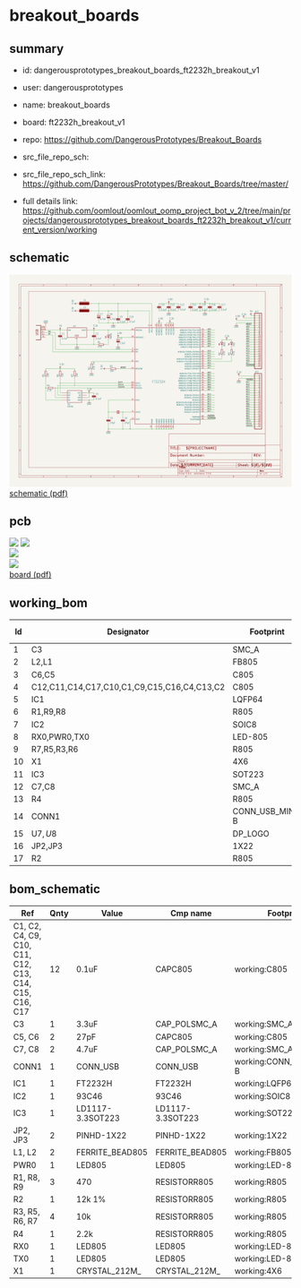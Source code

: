 # breakout_boards
 
## summary 
* id: dangerousprototypes_breakout_boards_ft2232h_breakout_v1
* user: dangerousprototypes
* name: breakout_boards
* board: ft2232h_breakout_v1
* repo: https://github.com/DangerousPrototypes/Breakout_Boards



* src_file_repo_sch: 
* src_file_repo_sch_link: https://github.com/DangerousPrototypes/Breakout_Boards/tree/master/
* full details link: https://github.com/oomlout/oomlout_oomp_project_bot_v_2/tree/main/projects/dangerousprototypes_breakout_boards_ft2232h_breakout_v1/current_version/working  

## schematic  
![](working_schematic_600.png)  
[schematic (pdf)](working_schematic.pdf) 






















## pcb  
![](working_3d_600.png) 
![](working_3d_front_600.png)  
![](working_3d_back_600.png)  
![](working_600.png)  
[board (pdf)](working.pdf)  

## working_bom
| Id | Designator | Footprint | Quantity | Designation | Supplier and ref |  | None | 
| --- | --- | --- | --- | --- | --- | --- | --- | 
| 1 | C3 | SMC_A | 1 | 3.3uF |  |  | [''] | 
| 2 | L2,L1 | FB805 | 2 |  |  |  | [''] | 
| 3 | C6,C5 | C805 | 2 | 27pF |  |  | [''] | 
| 4 | C12,C11,C14,C17,C10,C1,C9,C15,C16,C4,C13,C2 | C805 | 12 | 0.1uF |  |  | [''] | 
| 5 | IC1 | LQFP64 | 1 | FT2232H |  |  | [''] | 
| 6 | R1,R9,R8 | R805 | 3 | 470 |  |  | [''] | 
| 7 | IC2 | SOIC8 | 1 | 93C46 |  |  | [''] | 
| 8 | RX0,PWR0,TX0 | LED-805 | 3 |  |  |  | [''] | 
| 9 | R7,R5,R3,R6 | R805 | 4 | 10k |  |  | [''] | 
| 10 | X1 | 4X6 | 1 | 12MHz |  |  | [''] | 
| 11 | IC3 | SOT223 | 1 |  |  |  | [''] | 
| 12 | C7,C8 | SMC_A | 2 | 4.7uF |  |  | [''] | 
| 13 | R4 | R805 | 1 | 2.2k |  |  | [''] | 
| 14 | CONN1 | CONN_USB_MINI-B | 1 | CONN_USB |  |  | [''] | 
| 15 | U$7,U$8 | DP_LOGO | 2 |  |  |  | [''] | 
| 16 | JP2,JP3 | 1X22 | 2 |  |  |  | [''] | 
| 17 | R2 | R805 | 1 | 12k 1% |  |  | [''] | 


## bom_schematic
| Ref | Qnty | Value | Cmp name | Footprint | Description | Vendor | DNP | 
| --- | --- | --- | --- | --- | --- | --- | --- | 
| C1, C2, C4, C9, C10, C11, C12, C13, C14, C15, C16, C17 | 12 | 0.1uF | CAPC805 | working:C805 |  |  |  | 
| C3 | 1 | 3.3uF | CAP_POLSMC_A | working:SMC_A |  |  |  | 
| C5, C6 | 2 | 27pF | CAPC805 | working:C805 |  |  |  | 
| C7, C8 | 2 | 4.7uF | CAP_POLSMC_A | working:SMC_A |  |  |  | 
| CONN1 | 1 | CONN_USB | CONN_USB | working:CONN_USB_MINI-B |  |  |  | 
| IC1 | 1 | FT2232H | FT2232H | working:LQFP64 |  |  |  | 
| IC2 | 1 | 93C46 | 93C46 | working:SOIC8 |  |  |  | 
| IC3 | 1 | LD1117-3.3SOT223 | LD1117-3.3SOT223 | working:SOT223 |  |  |  | 
| JP2, JP3 | 2 | PINHD-1X22 | PINHD-1X22 | working:1X22 |  |  |  | 
| L1, L2 | 2 | FERRITE_BEAD805 | FERRITE_BEAD805 | working:FB805 |  |  |  | 
| PWR0 | 1 | LED805 | LED805 | working:LED-805 |  |  |  | 
| R1, R8, R9 | 3 | 470 | RESISTORR805 | working:R805 |  |  |  | 
| R2 | 1 | 12k 1% | RESISTORR805 | working:R805 |  |  |  | 
| R3, R5, R6, R7 | 4 | 10k | RESISTORR805 | working:R805 |  |  |  | 
| R4 | 1 | 2.2k | RESISTORR805 | working:R805 |  |  |  | 
| RX0 | 1 | LED805 | LED805 | working:LED-805 |  |  |  | 
| TX0 | 1 | LED805 | LED805 | working:LED-805 |  |  |  | 
| X1 | 1 | CRYSTAL_212M_ | CRYSTAL_212M_ | working:4X6 |  |  |  | 



